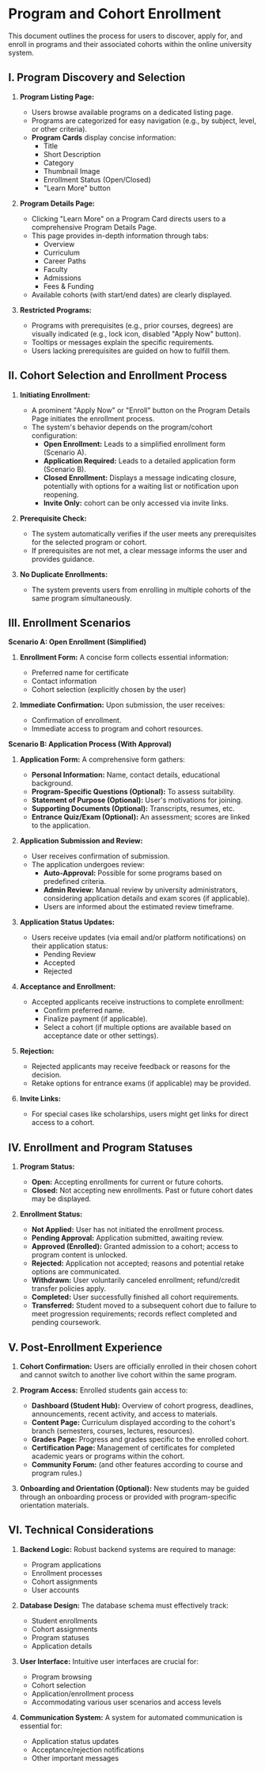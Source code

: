 
# Program and Cohort Enrollment

This document outlines the process for users to discover, apply for, and enroll in programs and their associated cohorts within the online university system.

## I. Program Discovery and Selection

1.  **Program Listing Page:**
    *   Users browse available programs on a dedicated listing page.
    *   Programs are categorized for easy navigation (e.g., by subject, level, or other criteria).
    *   **Program Cards** display concise information:
        *   Title
        *   Short Description
        *   Category
        *   Thumbnail Image
        *   Enrollment Status (Open/Closed)
        *   "Learn More" button

2.  **Program Details Page:**
    *   Clicking "Learn More" on a Program Card directs users to a comprehensive Program Details Page.
    *   This page provides in-depth information through tabs:
        *   Overview
        *   Curriculum
        *   Career Paths
        *   Faculty
        *   Admissions
        *   Fees & Funding
    *   Available cohorts (with start/end dates) are clearly displayed.

3.  **Restricted Programs:**
    *   Programs with prerequisites (e.g., prior courses, degrees) are visually indicated (e.g., lock icon, disabled "Apply Now" button).
    *   Tooltips or messages explain the specific requirements.
    *   Users lacking prerequisites are guided on how to fulfill them.

## II. Cohort Selection and Enrollment Process

1.  **Initiating Enrollment:**
    *   A prominent "Apply Now" or "Enroll" button on the Program Details Page initiates the enrollment process.
    *   The system's behavior depends on the program/cohort configuration:
        *   **Open Enrollment:**  Leads to a simplified enrollment form (Scenario A).
        *   **Application Required:**  Leads to a detailed application form (Scenario B).
        *   **Closed Enrollment:**  Displays a message indicating closure, potentially with options for a waiting list or notification upon reopening.
        *   **Invite Only:** cohort can be only accessed via invite links.

2.  **Prerequisite Check:**
    *   The system automatically verifies if the user meets any prerequisites for the selected program or cohort.
    *   If prerequisites are not met, a clear message informs the user and provides guidance.

3.  **No Duplicate Enrollments:**
    *   The system prevents users from enrolling in multiple cohorts of the same program simultaneously.

## III. Enrollment Scenarios

**Scenario A: Open Enrollment (Simplified)**

1.  **Enrollment Form:**  A concise form collects essential information:
    *   Preferred name for certificate
    *   Contact information
    *   Cohort selection (explicitly chosen by the user)

2.  **Immediate Confirmation:**  Upon submission, the user receives:
    *   Confirmation of enrollment.
    *   Immediate access to program and cohort resources.

**Scenario B: Application Process (With Approval)**

1.  **Application Form:** A comprehensive form gathers:
    *   **Personal Information:** Name, contact details, educational background.
    *   **Program-Specific Questions (Optional):**  To assess suitability.
    *   **Statement of Purpose (Optional):**  User's motivations for joining.
    *   **Supporting Documents (Optional):** Transcripts, resumes, etc.
    *   **Entrance Quiz/Exam (Optional):**  An assessment; scores are linked to the application.

2.  **Application Submission and Review:**
    *   User receives confirmation of submission.
    *   The application undergoes review:
        *   **Auto-Approval:**  Possible for some programs based on predefined criteria.
        *   **Admin Review:**  Manual review by university administrators, considering application details and exam scores (if applicable).
        *   Users are informed about the estimated review timeframe.

3.  **Application Status Updates:**
    *   Users receive updates (via email and/or platform notifications) on their application status:
        *   Pending Review
        *   Accepted
        *   Rejected

4.  **Acceptance and Enrollment:**
    *   Accepted applicants receive instructions to complete enrollment:
        *   Confirm preferred name.
        *   Finalize payment (if applicable).
        *   Select a cohort (if multiple options are available based on acceptance date or other settings).

5.  **Rejection:**
    *   Rejected applicants may receive feedback or reasons for the decision.
    *   Retake options for entrance exams (if applicable) may be provided.
6. **Invite Links:**
    * For special cases like scholarships, users might get links for direct access to a cohort.

## IV. Enrollment and Program Statuses

1.  **Program Status:**
    *   **Open:**  Accepting enrollments for current or future cohorts.
    *   **Closed:**  Not accepting new enrollments. Past or future cohort dates may be displayed.

2.  **Enrollment Status:**
    *   **Not Applied:**  User has not initiated the enrollment process.
    *   **Pending Approval:**  Application submitted, awaiting review.
    *   **Approved (Enrolled):**  Granted admission to a cohort; access to program content is unlocked.
    *   **Rejected:**  Application not accepted; reasons and potential retake options are communicated.
    *   **Withdrawn:**  User voluntarily canceled enrollment; refund/credit transfer policies apply.
    *   **Completed:**  User successfully finished all cohort requirements.
    *   **Transferred:**  Student moved to a subsequent cohort due to failure to meet progression requirements; records reflect completed and pending coursework.

## V. Post-Enrollment Experience

1.  **Cohort Confirmation:**  Users are officially enrolled in their chosen cohort and cannot switch to another live cohort within the same program.

2.  **Program Access:**  Enrolled students gain access to:
    *   **Dashboard (Student Hub):**  Overview of cohort progress, deadlines, announcements, recent activity, and access to materials.
    *   **Content Page:**  Curriculum displayed according to the cohort's branch (semesters, courses, lectures, resources).
    *   **Grades Page:**  Progress and grades specific to the enrolled cohort.
    *   **Certification Page:**  Management of certificates for completed academic years or programs within the cohort.
    *   **Community Forum:** (and other features according to course and program rules.)

3.  **Onboarding and Orientation (Optional):**  New students may be guided through an onboarding process or provided with program-specific orientation materials.

## VI. Technical Considerations

1.  **Backend Logic:**  Robust backend systems are required to manage:
    *   Program applications
    *   Enrollment processes
    *   Cohort assignments
    *   User accounts

2.  **Database Design:**  The database schema must effectively track:
    *   Student enrollments
    *   Cohort assignments
    *   Program statuses
    *   Application details

3.  **User Interface:**  Intuitive user interfaces are crucial for:
    *   Program browsing
    *   Cohort selection
    *   Application/enrollment process
    *   Accommodating various user scenarios and access levels

4.  **Communication System:**  A system for automated communication is essential for:
    *   Application status updates
    *   Acceptance/rejection notifications
    *   Other important messages
